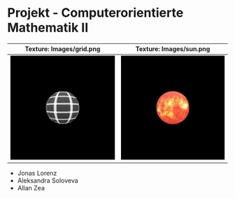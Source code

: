 # Projekt - Computerorientierte Mathematik II


Texture: Images/grid.png          |  Texture: Images/sun.png
:-------------------------:|:-------------------------:
![](https://github.com/allgebrist/coma-projekt/blob/main/Examples/shaded_grid.jpg)  |  ![](https://github.com/allgebrist/coma-projekt/blob/main/Examples/shaded_sun.jpg )

- Jonas Lorenz
- Aleksandra Soloveva
- Allan Zea
